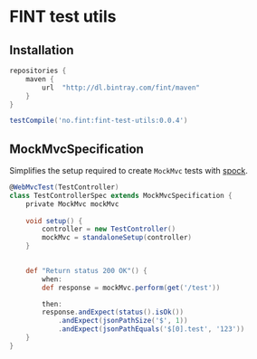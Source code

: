 # FINT test utils

## Installation
```groovy
repositories {
    maven {
        url  "http://dl.bintray.com/fint/maven" 
    }
}

testCompile('no.fint:fint-test-utils:0.0.4')
```

## MockMvcSpecification

Simplifies the setup required to create `MockMvc` tests with [spock](http://spockframework.org/).

```groovy
@WebMvcTest(TestController)
class TestControllerSpec extends MockMvcSpecification {
    private MockMvc mockMvc
 
    void setup() {
        controller = new TestController()
        mockMvc = standaloneSetup(controller)
    }
 

    def "Return status 200 OK"() {
        when:
        def response = mockMvc.perform(get('/test'))

        then:
        response.andExpect(status().isOk())
            .andExpect(jsonPathSize('$', 1))
            .andExpect(jsonPathEquals('$[0].test', '123'))
    }
}
```
